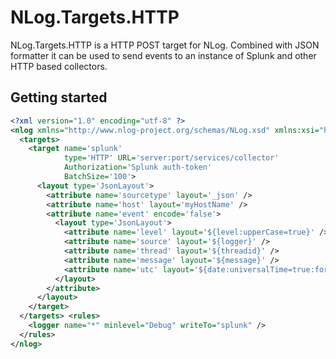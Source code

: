 # NLog.Targets.HTTP

NLog.Targets.HTTP is a HTTP POST target for NLog. 
Combined with JSON formatter it can be used to send events to an 
instance of Splunk and other HTTP based collectors.

## Getting started

```xml
<?xml version="1.0" encoding="utf-8" ?>
<nlog xmlns="http://www.nlog-project.org/schemas/NLog.xsd" xmlns:xsi="http://www.w3.org/2001/XMLSchema-instance" >
  <targets>
    <target name='splunk' 
            type='HTTP' URL='server:port/services/collector'
            Authorization='Splunk auth-token' 
            BatchSize='100'>
      <layout type='JsonLayout'>
        <attribute name='sourcetype' layout='_json' />
        <attribute name='host' layout='myHostName' />
        <attribute name='event' encode='false'>
          <layout type='JsonLayout'>
            <attribute name='level' layout='${level:upperCase=true}' />
            <attribute name='source' layout='${logger}' />
            <attribute name='thread' layout='${threadid}' />
            <attribute name='message' layout='${message}' />
            <attribute name='utc' layout='${date:universalTime=true:format=yyyy-MM-dd HH\:mm\:ss.fff}' />
          </layout>
        </attribute>
      </layout>
    </target>
  </targets> <rules>
    <logger name="*" minlevel="Debug" writeTo="splunk" />
  </rules>
</nlog>
```

